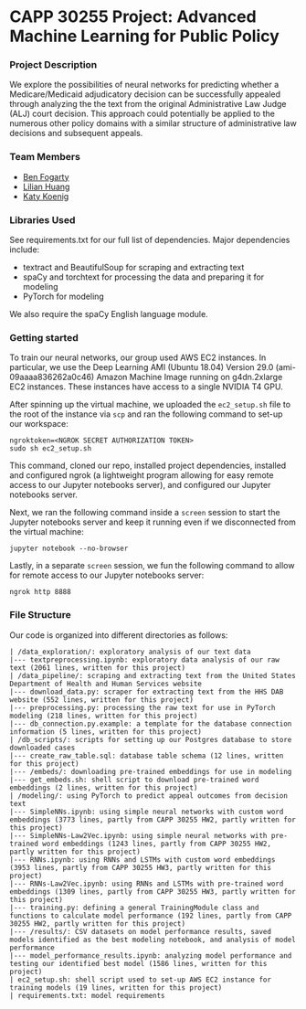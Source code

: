 # CAPP 30255 Project: Advanced Machine Learning for Public Policy

### Project Description

We explore the possibilities of neural networks for predicting whether a Medicare/Medicaid adjudicatory decision can be successfully appealed through analyzing the the text from the original Administrative Law Judge (ALJ) court decision. This approach could potentially be applied to the numerous other policy domains with a similar structure of administrative law decisions and subsequent appeals.

### Team Members
* [Ben Fogarty](https://github.com/fogarty-ben)
* [Lilian Huang](https://github.com/lilianhj)
* [Katy Koenig](https://github.com/katykoenig)

### Libraries Used

See requirements.txt for our full list of dependencies. Major dependencies include:

* textract and BeautifulSoup for scraping and extracting text
* spaCy and torchtext for processing the data and preparing it for modeling
* PyTorch for modeling

We also require the spaCy English language module.

### Getting started

To train our neural networks, our group used AWS EC2 instances. In particular,
we use the Deep Learning AMI (Ubuntu 18.04) Version 29.0 (ami-09aaaa836262a0c46)
Amazon Machine Image running on g4dn.2xlarge EC2 instances. These instances
have access to a single NVIDIA T4 GPU.

After spinning up the virtual machine, we uploaded the `ec2_setup.sh` file to
the root of the instance via `scp` and ran the following command to set-up our
workspace:

```
ngroktoken=<NGROK SECRET AUTHORIZATION TOKEN>
sudo sh ec2_setup.sh
```

This command, cloned our repo, installed project dependencies, installed and
configured ngrok (a lightweight program allowing for easy remote access to our
Jupyter notebooks server), and configured our Jupyter notebooks server.

Next, we ran the following command inside a `screen` session to start the
Jupyter notebooks server and keep it running even if we disconnected from the
virtual machine:

```
jupyter notebook --no-browser
```

Lastly, in a separate `screen` session, we fun the following command to allow
for remote access to our Jupyter notebooks server:

```
ngrok http 8888
```

### File Structure

Our code is organized into different directories as follows:

```
| /data_exploration/: exploratory analysis of our text data
|--- textpreprocessing.ipynb: exploratory data analysis of our raw text (2061 lines, written for this project)
| /data_pipeline/: scraping and extracting text from the United States Department of Health and Human Services website
|--- download_data.py: scraper for extracting text from the HHS DAB website (552 lines, written for this project)
|--- preprocessing.py: processing the raw text for use in PyTorch modeling (218 lines, written for this project)
|--- db_connection.py.example: a template for the database connection information (5 lines, written for this project)
| /db_scripts/: scripts for setting up our Postgres database to store downloaded cases
|--- create_raw_table.sql: database table schema (12 lines, written for this project)
|--- /embeds/: downloading pre-trained embeddings for use in modeling
|--- get_embeds.sh: shell script to download pre-trained word embeddings (2 lines, written for this project)
| /modeling/: using PyTorch to predict appeal outcomes from decision text
|--- SimpleNNs.ipynb: using simple neural networks with custom word embeddings (3773 lines, partly from CAPP 30255 HW2, partly written for this project)
|--- SimpleNNs-Law2Vec.ipynb: using simple neural networks with pre-trained word embeddings (1243 lines, partly from CAPP 30255 HW2, partly written for this project)
|--- RNNs.ipynb: using RNNs and LSTMs with custom word embeddings (3953 lines, partly from CAPP 30255 HW3, partly written for this project)
|--- RNNs-Law2Vec.ipynb: using RNNs and LSTMs with pre-trained word embeddings (1309 lines, partly from CAPP 30255 HW3, partly written for this project)
|--- training.py: defining a general TrainingModule class and functions to calculate model performance (192 lines, partly from CAPP 30255 HW2, partly written for this project)
|--- /results/: CSV datasets on model performance results, saved models identified as the best modeling notebook, and analysis of model performance
|--- model_performance_results.ipynb: analyzing model performance and testing our identified best model (1586 lines, written for this project)
| ec2_setup.sh: shell script used to set-up AWS EC2 instance for training models (19 lines, written for this project)
| requirements.txt: model requirements
```
